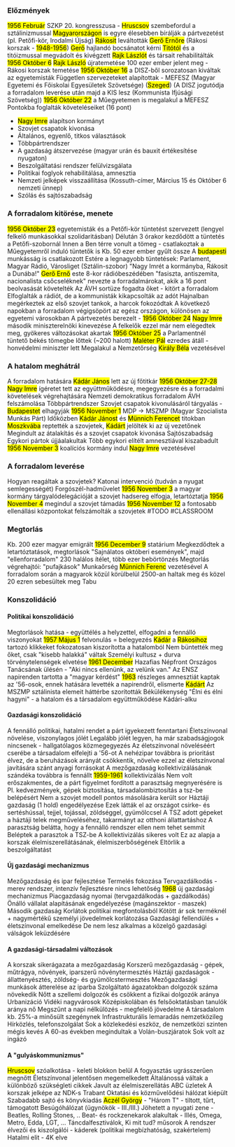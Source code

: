 ### Előzmények
<mark class="hltr-orange">1956 Február</mark> SZKP 20. kongresszusa - <mark class="hltr-cyan">Hruscsov</mark> szembefordul a sztálinizmussal
<mark class="hltr-green">Magyarországon</mark> is egyre élesebben bírálják a pártvezetést (pl. Petőfi-kör, Irodalmi Újság)
<mark class="hltr-cyan">Rákosit</mark> leváltották <mark class="hltr-cyan">Gerő Ernőre</mark> (Rákosi korszak - <mark class="hltr-orange">1948-1956</mark>)
<mark class="hltr-cyan">Gerő</mark> hajlandó bocsánatot kérni <mark class="hltr-cyan">Titótól</mark> és a titóizmussal megvádolt és kivégzett <mark class="hltr-cyan">Rajk Lászlót</mark> és társait rehabilitálták
<mark class="hltr-orange">1956 Október 6</mark> <mark class="hltr-cyan">Rajk László</mark> újratemetése
100 ezer ember jelent meg - Rákosi korszak temetése
<mark class="hltr-orange">1956 Október 16</mark> a DISZ-ből sorozatosan kiváltak az egyetemisták
Független szervezeteket alapítottak - MEFESZ (Magyar Egyetemi és Főiskolai Egyesületek Szövetsége) (<mark class="hltr-green">Szeged</mark>)
(A DISZ jogutódja a forradalom leverése után majd a KIS lesz (Kommunista Ifjúsági Szövetség))
<mark class="hltr-orange">1956 Október 22</mark> a Műegyetemen is megalakul a MEFESZ
Pontokba foglalták követeléseiket (16 pont)
- <mark class="hltr-cyan">Nagy Imre</mark> alapítson kormányt
- Szovjet csapatok kivonása
- Általános, egyenlő, titkos választások
- Többpártrendszer
- A gazdaság átszervezése (magyar urán és bauxit értékesítése nyugaton)
- Beszolgáltatási rendszer felülvizsgálata
- Politikai foglyok rehabilitálása, amnesztia
- Nemzeti jelképek visszaállítása (Kossuth-címer, Március 15 és Október 6 nemzeti ünnep)
- Szólás és sajtószabadság
### A forradalom kitörése, menete
<mark class="hltr-orange">1956 Október 23</mark> egyetemisták és a Petőfi-kör tüntetést szervezett (lengyel felkelő munkásokkal szolidaritásban)
Délután 3 órakor kezdődött a tüntetés a Petőfi-szobornál
Innen a Ben térre vonult a tömeg - csatlakoztak a Műegyetemről induló tüntetők is
Kb. 50 ezer ember gyűlt össze
A <mark class="hltr-green">budapesti</mark> munkásság is csatlakozott
Estére a legnagyobb tüntetések: Parlament, Magyar Rádió, Városliget (Sztálin-szobor)
"Nagy Imrét a kormányba, Rákosit a Dunába!"
<mark class="hltr-cyan">Gerő Ernő</mark> este 8-kor rádióbeszédében "fasiszta, antiszemita, nacionalista csőcseléknek" nevezte a forradalmárokat, akik a 16 pont beolvasását követelték
Az ÁVH sortüze fogadta őket - kitört a forradalom
Elfoglalták a rádiót, de a kommunisták kikapcsolták az adót
Hajnalban megérkeztek az első szovjet tankok, a harcok fokozódtak
A következő napokban a forradalom végigsöpört az egész országon, különösen az egyetemi városokban
A pártvezetés berezelt - <mark class="hltr-orange">1956 Október 24</mark> <mark class="hltr-cyan">Nagy Imre</mark> második miniszterelnöki kinevezése
A felkelők ezzel már nem elégedtek meg, gyökeres változásokat akartak
<mark class="hltr-orange">1956 Október 25</mark> a Parlamentnél tüntető békés tömegbe lőttek (~200 halott)
<mark class="hltr-cyan">Maléter Pál</mark> ezredes átáll - honvédelmi miniszter lett
Megalakul a Nemzetőrség <mark class="hltr-cyan">Király Béla</mark> vezetésével
### A hatalom meghátrál
A forradalom hatására <mark class="hltr-cyan">Kádár János</mark> lett az új főtitkár
<mark class="hltr-orange">1956 Október 27-28</mark> <mark class="hltr-cyan">Nagy Imre</mark> ígéretet tett az együttműködésre, megegyezésre és a forradalmi követelések végrehajtására
Nemzeti demokratikus forradalom
ÁVH felszámolása
Többpártrendszer
Szovjet csapatok kivonulásáról tárgyalás - <mark class="hltr-green">Budapestet</mark> elhagyják
<mark class="hltr-orange">1956 November 1</mark> MDP -> MSZMP (Magyar Szocialista Munkás Párt)
Időközben <mark class="hltr-cyan">Kádár Jánost</mark> és <mark class="hltr-cyan">Münnich Ferencet</mark> titokban <mark class="hltr-green">Moszkvába</mark> reptették a szovjetek, <mark class="hltr-cyan">Kádárt</mark> jelölték ki az új vezetőnek
Megindult az átalakítás és a szovjet csapatok kivonása
Sajtószabadság
Egykori pártok újjáalakultak
Több egykori elítélt amnesztiával kiszabadult
<mark class="hltr-orange">1956 November 3</mark> koalíciós kormány indul <mark class="hltr-cyan">Nagy Imre</mark> vezetésével
### A forradalom leverése
Hogyan reagáltak a szovjetek?
Katonai intervenció (tudván a nyugat semlegességét)
Forgószél-hadművelet
<mark class="hltr-orange">1956 November 3</mark> a magyar kormány tárgyalódelegációját a szovjet hadsereg elfogja, letartóztatja
<mark class="hltr-orange">1956 November 4</mark> megindul a szovjet támadás
<mark class="hltr-orange">1956 November 12</mark> a fontosabb ellenállási központokat felszámolták a szovjetek
#TODO #CLASSROOM 
### Megtorlás
Kb. 200 ezer magyar emigrált
<mark class="hltr-orange">1956 December 9</mark> statárium
Megkezdődtek a letartóztatások, megtorlások
"Sajnálatos októberi események", majd "ellenforradalom"
230 halálos ítélet, több ezer bebörtönzés
Megtorlás végrehajtói: "pufajkások"
Munkaőrség <mark class="hltr-cyan">Münnich Ferenc</mark> vezetésével
A forradalom során a magyarok közül körülbelül 2500-an haltak meg és közel 20 ezren sebesültek meg
Tabu
### Konszolidáció
#### Politikai konszolidáció
Megtorlások hatása - együttélés a helyzettel, elfogadni a fennálló viszonyokat
<mark class="hltr-orange">1957 Május 1</mark> felvonulás = belegyezés
<mark class="hltr-cyan">Kádár</mark> a <mark class="hltr-cyan">Rákosihoz</mark> tartozó klikkeket fokozatosan kiszorította a hatalomból
Nem büntették meg őket, csak "kisebb halakká" váltak
Személyi kultusz + durva törvénytelenségek elvetése
<mark class="hltr-orange">1961 December</mark> Hazafias Népfront Országos Tanácsának ülésén - "Aki nincs ellenünk, az velünk van."
Az ENSZ napirenden tartotta a "magyar kérdést"
<mark class="hltr-orange">1963</mark> részleges amnesztiát kaptak az '56-osok, ennek hatására levették a napirendről, elismerte <mark class="hltr-cyan">Kádárt</mark>
Az MSZMP sztálinista elemeit háttérbe szorították
Békülékenység
"Élni és élni hagyni" - a hatalom és a társadalom együttműködése
Kádári-alku
#### Gazdasági konszolidáció
A fennálló politikai, hatalmi rendet a párt igyekezett fenntartani
Életszínvonal növelése, viszonylagos jólét
Legalább jólét legyen, ha már szabadságjogok nincsenek - hallgatólagos közmegegyezés
Az életszínvonal növeléséért cserébe a társadalom elfelejti a '56-ot
A nehézipar továbbra is prioritást élvez, de a beruházások arányát csökkentik, növelve ezzel az életszínvonal javítására szánt anyagi forrásokat
A mezőgazdaság kollektivizálásának szándéka továbbra is fennállt
<mark class="hltr-orange">1959-1961</mark> kollektivizálás
Nem volt erőszakmentes, de a párt figyelmet fordított a parasztság megnyerésére is
Pl. kedvezmények, gépek biztosítása, társadalombiztosítás a tsz-be belépésért
Nem a szovjet modell pontos másolására került sor
Háztáji gazdaság (1 hold) engedélyezése
Ezek látták el az országot csirke- és sertéshússal, tejjel, tojással, zöldséggel, gyümölccsel
A TSZ adott gépeket a háztáji telek megműveléséhez, takarmányt az otthoni állattartáshoz
A parasztság belátta, hogy a fennálló rendszer ellen nem tehet semmit
Beléptek a parasztok a TSZ-be
A kollektivizálás sikeres volt
Ez az alapja a korszak élelmiszerellátásának, élelmiszerbőségének
Eltörlik a beszolgáltatást
#### Új gazdasági mechanizmus
Mezőgazdaság és ipar fejlesztése
Termelés fokozása
Tervgazdálkodás - merev rendszer, intenzív fejlesztésre nincs lehetőség
<mark class="hltr-orange">1968</mark> új gazdasági mechanizmus
Piacgazdaság nyomai (tervgazdálkodás + gazdálkodás)
Önálló vállalat alapításának engedélyezése (magánszektor - maszek)
Második gazdaság
Korlátok politikai megfontolásból
Kötött ár sok terméknél + nagymértékű személyi jövedelmek korlátozása
Gazdasági fellendülés + életszínvonal emelkedése
De nem lesz alkalmas a közelgő gazdasági válságok leküzdésére
#### A gazdasági-társadalmi változások
A korszak sikerágazata a mezőgazdaság
Korszerű mezőgazdaság - gépek, műtrágya, növények, iparszerű növénytermesztés
Háztáji gazdaságok - állattenyésztés, zöldség- és gyümölcstermesztés
Mezőgazdasági munkások átterelése az iparba
Szolgáltató ágazatokban dolgozók száma növekedik
Nőtt a szellemi dolgozók és csökkent a fizikai dolgozók aránya
Urbanizáció
Vidéki nagyvárosok
Középiskolában és felsőoktatásban tanulók aránya nő
Megszűnt a napi nélkülözés - megfelelő jövedelme
A társadalom kb. 25%-a minősült szegénynek
Infrastrukturális lemaradás nemzetközileg
Hírközlés, telefonszolgálat
Sok a közlekedési eszköz, de nemzetközi szinten mégis kevés
A 60-as években megindultak a Volán-buszjáratok
Sok volt az ingázó
#### A "gulyáskommunizmus"
<mark class="hltr-cyan">Hruscsov</mark> szóalkotása - keleti blokkon belül 
A fogyasztás ugrásszerűen megnőtt
Életszínvonal jelentősen megemelkedett
Általánossá váltak a különböző szükségleti cikkek
Javult az élelmiszerellátás
ABC üzletek
A korszak jelképe az NDK-s Trabant
Oktatási és közművelődési hálózat kiépült
Szabadabb sajtó és könyvkiadás
<mark class="hltr-cyan">Aczél György</mark> - "Három T" - tiltott, tűrt, támogatott
Besúgóhálózat (ügynökök - III./III.)
Jöhetett a nyugati zene - Beatles, Rolling Stones, ..
Beat- és rockzenekarok alakultak - Illés, Omega, Metro, Edda, LGT, ...
Táncdalfesztiválok, Ki mit tud? műsorok
A rendszer élvezői és kiszolgálói - káderek (politikai megbízhatóság, szakértelem)
Hatalmi elit - 4K elve